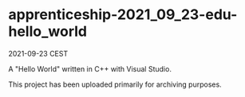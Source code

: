 # apprenticeship-2021_09_23-edu-hello_world
2021-09-23 CEST

A "Hello World" written in C++ with Visual Studio.

This project has been uploaded primarily for archiving purposes.
